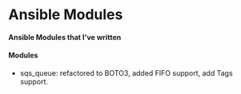 # Ansible Modules

#### Ansible Modules that I've written

#### Modules
- sqs_queue: refactored to BOTO3, added FIFO support, add Tags support.
